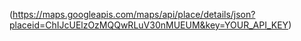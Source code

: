 (https://maps.googleapis.com/maps/api/place/details/json?placeid=ChIJcUElzOzMQQwRLuV30nMUEUM&key=YOUR_API_KEY)
